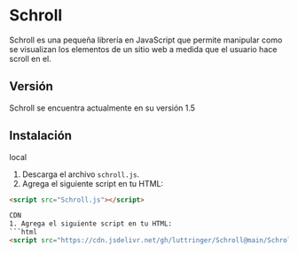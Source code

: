 # Schroll

Schroll es una pequeña librería en JavaScript que permite manipular como se visualizan los elementos de un sitio web a medida que el usuario hace scroll en el.

## Versión

Schroll se encuentra actualmente en su versión 1.5

## Instalación

local
1. Descarga el archivo `schroll.js`.
2. Agrega el siguiente script en tu HTML:

```html
<script src="Schroll.js"></script>

CDN 
1. Agrega el siguiente script en tu HTML:
```html
<script src="https://cdn.jsdelivr.net/gh/luttringer/Schroll@main/Schroll.js"></script>

